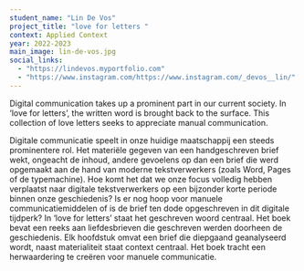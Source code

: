 ```yaml
---
student_name: "Lin De Vos"
project_title: "love for letters "
context: Applied Context
year: 2022-2023
main_image: lin-de-vos.jpg
social_links:
  - "https://lindevos.myportfolio.com"
  - "https://www.instagram.com/https://www.instagram.com/_devos__lin/"
---
```

Digital communication takes up a prominent part in our current society. In ‘love for letters’, the written word is brought back to the surface. This collection of love letters seeks to appreciate manual communication.

Digitale communicatie speelt in onze huidige maatschappij een steeds prominentere rol. Het materiële gegeven van een handgeschreven brief wekt, ongeacht de inhoud, andere gevoelens op dan een brief die werd opgemaakt aan de hand van moderne tekstverwerkers (zoals Word, Pages of de typemachine). Hoe komt het dat we onze focus volledig hebben verplaatst naar digitale tekstverwerkers op een bijzonder korte periode binnen onze geschiedenis? Is er nog hoop voor manuele communicatiemiddelen of is de brief ten dode opgeschreven in dit digitale tijdperk? In ‘love for letters’ staat het geschreven woord centraal. Het boek bevat een reeks aan liefdesbrieven die geschreven werden doorheen de geschiedenis. Elk hoofdstuk omvat een brief die diepgaand geanalyseerd wordt, naast materialiteit staat context centraal. Het boek tracht een herwaardering te creëren voor manuele communicatie. 